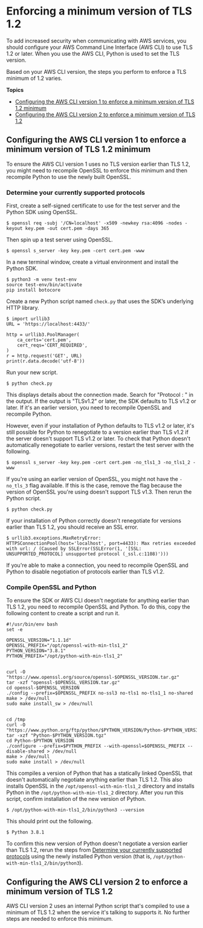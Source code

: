 # Enforcing a minimum version of TLS 1\.2<a name="cli-security-enforcing-tls"></a>

To add increased security when communicating with AWS services, you should configure your AWS Command Line Interface \(AWS CLI\) to use TLS 1\.2 or later\. When you use the AWS CLI, Python is used to set the TLS version\.

Based on your AWS CLI version, the steps you perform to enforce a TLS minimum of 1\.2 varies\.

**Topics**
+ [Configuring the AWS CLI version 1 to enforce a minimum version of TLS 1\.2 minimum](#enforcing-tls-v1)
+ [Configuring the AWS CLI version 2 to enforce a minimum version of TLS 1\.2](#enforcing-tls-v2)

## Configuring the AWS CLI version 1 to enforce a minimum version of TLS 1\.2 minimum<a name="enforcing-tls-v1"></a>

To ensure the AWS CLI version 1 uses no TLS version earlier than TLS 1\.2, you might need to recompile OpenSSL to enforce this minimum and then recompile Python to use the newly built OpenSSL\. 

### Determine your currently supported protocols<a name="enforcing-tls-supported"></a>

First, create a self\-signed certificate to use for the test server and the Python SDK using OpenSSL\.

```
$ openssl req -subj '/CN=localhost' -x509 -newkey rsa:4096 -nodes -keyout key.pem -out cert.pem -days 365
```

Then spin up a test server using OpenSSL\.

```
$ openssl s_server -key key.pem -cert cert.pem -www
```

In a new terminal window, create a virtual environment and install the Python SDK\.

```
$ python3 -m venv test-env
source test-env/bin/activate
pip install botocore
```

Create a new Python script named `check.py` that uses the SDK’s underlying HTTP library\.

```
$ import urllib3
URL = 'https://localhost:4433/'

http = urllib3.PoolManager(
    ca_certs='cert.pem',
    cert_reqs='CERT_REQUIRED',
)
r = http.request('GET', URL)
print(r.data.decode('utf-8'))
```

Run your new script\.

```
$ python check.py
```

This displays details about the connection made\. Search for "Protocol : " in the output\. If the output is "TLSv1\.2" or later, the SDK defaults to TLS v1\.2 or later\. If it's an earlier version, you need to recompile OpenSSL and recompile Python\.

However, even if your installation of Python defaults to TLS v1\.2 or later, it's still possible for Python to renegotiate to a version earlier than TLS v1\.2 if the server doesn't support TLS v1\.2 or later\. To check that Python doesn't automatically renegotiate to earlier versions, restart the test server with the following\.

```
$ openssl s_server -key key.pem -cert cert.pem -no_tls1_3 -no_tls1_2 -www
```

If you're using an earlier version of OpenSSL, you might not have the `-no_tls_3` flag available\. If this is the case, remove the flag because the version of OpenSSL you're using doesn't support TLS v1\.3\. Then rerun the Python script\.

```
$ python check.py
```

If your installation of Python correctly doesn't renegotiate for versions earlier than TLS 1\.2, you should receive an SSL error\.

```
$ urllib3.exceptions.MaxRetryError: HTTPSConnectionPool(host='localhost', port=4433): Max retries exceeded with url: / (Caused by SSLError(SSLError(1, '[SSL: UNSUPPORTED_PROTOCOL] unsupported protocol (_ssl.c:1108)')))
```

If you're able to make a connection, you need to recompile OpenSSL and Python to disable negotiation of protocols earlier than TLS v1\.2\.

### Compile OpenSSL and Python<a name="enforcing-tls-compile"></a>

To ensure the SDK or AWS CLI doesn't negotiate for anything earlier than TLS 1\.2, you need to recompile OpenSSL and Python\. To do this, copy the following content to create a script and run it\.

```
#!/usr/bin/env bash
set -e

OPENSSL_VERSION="1.1.1d"
OPENSSL_PREFIX="/opt/openssl-with-min-tls1_2"
PYTHON_VERSION="3.8.1"
PYTHON_PREFIX="/opt/python-with-min-tls1_2"


curl -O "https://www.openssl.org/source/openssl-$OPENSSL_VERSION.tar.gz"
tar -xzf "openssl-$OPENSSL_VERSION.tar.gz"
cd openssl-$OPENSSL_VERSION
./config --prefix=$OPENSSL_PREFIX no-ssl3 no-tls1 no-tls1_1 no-shared
make > /dev/null
sudo make install_sw > /dev/null


cd /tmp
curl -O "https://www.python.org/ftp/python/$PYTHON_VERSION/Python-$PYTHON_VERSION.tgz"
tar -xzf "Python-$PYTHON_VERSION.tgz"
cd Python-$PYTHON_VERSION
./configure --prefix=$PYTHON_PREFIX --with-openssl=$OPENSSL_PREFIX --disable-shared > /dev/null
make > /dev/null
sudo make install > /dev/null
```

This compiles a version of Python that has a statically linked OpenSSL that doesn't automatically negotiate anything earlier than TLS 1\.2\. This also installs OpenSSL in the `/opt/openssl-with-min-tls1_2` directory and installs Python in the `/opt/python-with-min-tls1_2` directory\. After you run this script, confirm installation of the new version of Python\.

```
$ /opt/python-with-min-tls1_2/bin/python3 --version
```

This should print out the following\.

```
$ Python 3.8.1
```

To confirm this new version of Python doesn't negotiate a version earlier than TLS 1\.2, rerun the steps from [Determine your currently supported protocols](#enforcing-tls-supported) using the newly installed Python version \(that is, `/opt/python-with-min-tls1_2/bin/python3`\)\.

## Configuring the AWS CLI version 2 to enforce a minimum version of TLS 1\.2<a name="enforcing-tls-v2"></a>

AWS CLI version 2 uses an internal Python script that's compiled to use a minimum of TLS 1\.2 when the service it's talking to supports it\. No further steps are needed to enforce this minimum\.